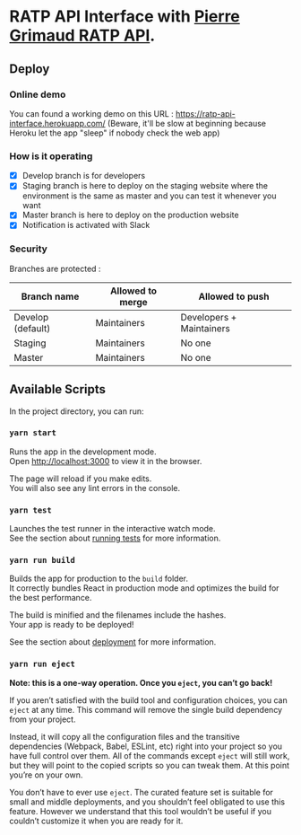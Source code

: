 # RATP API Interface with [Pierre Grimaud RATP API](https://github.com/pgrimaud/ratp-api-rest).

## Deploy

### Online demo

You can found a working demo on this URL : https://ratp-api-interface.herokuapp.com/ (Beware, it'll be slow at beginning because Heroku let the app "sleep" if nobody check the web app)

### How is it operating
- [x] Develop branch is for developers
- [x] Staging branch is here to deploy on the staging website where the environment is the same as master and you can test it whenever you want
- [x] Master branch is here to deploy on the production website
- [x] Notification is activated with Slack

### Security
Branches are protected :

| Branch name        | Allowed to merge      | Allowed to push |
| ------|-----|-----|
| Develop (default)  	| Maintainers 	| Developers + Maintainers	|
| Staging  	| Maintainers 	| No one	|
| Master  	| Maintainers 	| No one	|

## Available Scripts

In the project directory, you can run:

### `yarn start`

Runs the app in the development mode.<br>
Open [http://localhost:3000](http://localhost:3000) to view it in the browser.

The page will reload if you make edits.<br>
You will also see any lint errors in the console.

### `yarn test`

Launches the test runner in the interactive watch mode.<br>
See the section about [running tests](https://facebook.github.io/create-react-app/docs/running-tests) for more information.

### `yarn run build`

Builds the app for production to the `build` folder.<br>
It correctly bundles React in production mode and optimizes the build for the best performance.

The build is minified and the filenames include the hashes.<br>
Your app is ready to be deployed!

See the section about [deployment](https://facebook.github.io/create-react-app/docs/deployment) for more information.

### `yarn run eject`

**Note: this is a one-way operation. Once you `eject`, you can’t go back!**

If you aren’t satisfied with the build tool and configuration choices, you can `eject` at any time. This command will remove the single build dependency from your project.

Instead, it will copy all the configuration files and the transitive dependencies (Webpack, Babel, ESLint, etc) right into your project so you have full control over them. All of the commands except `eject` will still work, but they will point to the copied scripts so you can tweak them. At this point you’re on your own.

You don’t have to ever use `eject`. The curated feature set is suitable for small and middle deployments, and you shouldn’t feel obligated to use this feature. However we understand that this tool wouldn’t be useful if you couldn’t customize it when you are ready for it.
